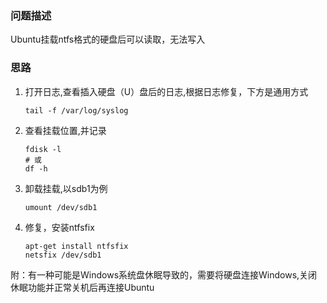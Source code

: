 ### 问题描述

Ubuntu挂载ntfs格式的硬盘后可以读取，无法写入

### 思路

1. 打开日志,查看插入硬盘（U）盘后的日志,根据日志修复，下方是通用方式
   
   ```shell
   tail -f /var/log/syslog
   ```

2. 查看挂载位置,并记录
   
   ```shell
   fdisk -l
   # 或
   df -h
   ```

3. 卸载挂载,以sdb1为例
   
   ```shell
   umount /dev/sdb1
   ```

4. 修复，安装ntfsfix
   
   ```shell
   apt-get install ntfsfix
   netsfix /dev/sdb1
   ```

附：有一种可能是Windows系统盘休眠导致的，需要将硬盘连接Windows,关闭休眠功能并正常关机后再连接Ubuntu
